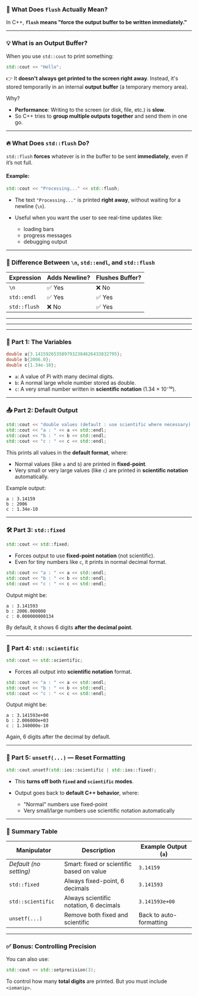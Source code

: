### 🧠 What Does `flush` Actually Mean?

In C++, **`flush` means "force the output buffer to be written immediately."**

---

### 💡 What is an Output Buffer?

When you use `std::cout` to print something:

```cpp
std::cout << "Hello";
```

👉 It **doesn't always get printed to the screen right away**.
Instead, it's stored temporarily in an internal **output buffer** (a temporary memory area).

Why?

* **Performance**: Writing to the screen (or disk, file, etc.) is **slow**.
* So C++ tries to **group multiple outputs together** and send them in one go.

---

### 🔥 What Does `std::flush` Do?

`std::flush` **forces** whatever is in the buffer to be sent **immediately**, even if it’s not full.

#### Example:

```cpp
std::cout << "Processing..." << std::flush;
```

* The text `"Processing..."` is printed **right away**, without waiting for a newline (`\n`).
* Useful when you want the user to see real-time updates like:

  * loading bars
  * progress messages
  * debugging output

---

### 🔁 Difference Between `\n`, `std::endl`, and `std::flush`

| Expression   | Adds Newline? | Flushes Buffer? |
| ------------ | ------------- | --------------- |
| `\n`         | ✅ Yes         | ❌ No            |
| `std::endl`  | ✅ Yes         | ✅ Yes           |
| `std::flush` | ❌ No          | ✅ Yes           |


---
---
---


### 🔢 Part 1: The Variables

```cpp
double a{3.1415926535897932384626433832795};
double b{2006.0};
double c{1.34e-10};
```

* `a`: A value of Pi with many decimal digits.
* `b`: A normal large whole number stored as double.
* `c`: A very small number written in **scientific notation** (1.34 × 10⁻¹⁰).

---

### 📤 Part 2: Default Output

```cpp
std::cout << "double values (default : use scientific where necessary) : " << std::endl;
std::cout << "a : " << a << std::endl;
std::cout << "b : " << b << std::endl;
std::cout << "c : " << c << std::endl;
```

This prints all values in the **default format**, where:

* Normal values (like `a` and `b`) are printed in **fixed-point**.
* Very small or very large values (like `c`) are printed in **scientific notation** automatically.

Example output:

```
a : 3.14159
b : 2006
c : 1.34e-10
```

---

### 🛠 Part 3: `std::fixed`

```cpp
std::cout << std::fixed;
```

* Forces output to use **fixed-point notation** (not scientific).
* Even for tiny numbers like `c`, it prints in normal decimal format.

```cpp
std::cout << "a : " << a << std::endl;
std::cout << "b : " << b << std::endl;
std::cout << "c : " << c << std::endl;
```

Output might be:

```
a : 3.141593
b : 2006.000000
c : 0.000000000134
```

By default, it shows 6 digits **after the decimal point**.

---

### 🔬 Part 4: `std::scientific`

```cpp
std::cout << std::scientific;
```

* Forces all output into **scientific notation** format.

```cpp
std::cout << "a : " << a << std::endl;
std::cout << "b : " << b << std::endl;
std::cout << "c : " << c << std::endl;
```

Output might be:

```
a : 3.141593e+00
b : 2.006000e+03
c : 1.340000e-10
```

Again, 6 digits after the decimal by default.

---

### 🔁 Part 5: `unsetf(...)` — Reset Formatting

```cpp
std::cout.unsetf(std::ios::scientific | std::ios::fixed);
```

* This **turns off both `fixed` and `scientific` modes**.
* Output goes back to **default C++ behavior**, where:

  * "Normal" numbers use fixed-point
  * Very small/large numbers use scientific notation automatically

---

### 🧠 Summary Table

| Manipulator            | Description                               | Example Output (`a`)    |
| ---------------------- | ----------------------------------------- | ----------------------- |
| *Default (no setting)* | Smart: fixed or scientific based on value | `3.14159`               |
| `std::fixed`           | Always fixed-point, 6 decimals            | `3.141593`              |
| `std::scientific`      | Always scientific notation, 6 decimals    | `3.141593e+00`          |
| `unsetf(...)`          | Remove both fixed and scientific          | Back to auto-formatting |

---

### ✅ Bonus: Controlling Precision

You can also use:

```cpp
std::cout << std::setprecision(3);
```

To control how many **total digits** are printed. But you must include `<iomanip>`.
